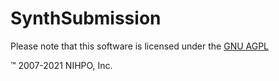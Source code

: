 # SynthSubmission




Please note that this software is licensed under the [GNU AGPL](https://www.gnu.org/licenses/why-affero-gpl.html)

:tm: 2007-2021 NIHPO, Inc.
